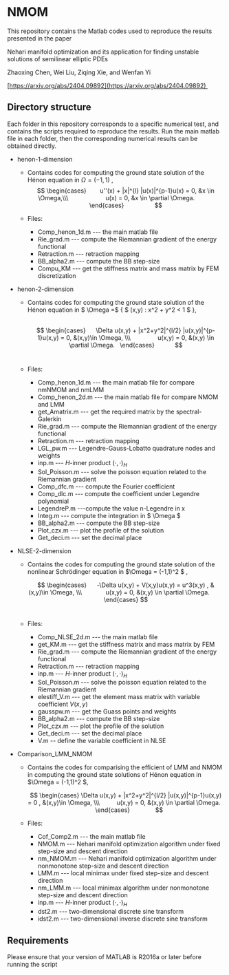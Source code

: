 # NMOM  
This repository contains the Matlab codes used to reproduce the results presented in the paper 

Nehari manifold optimization and its application for finding unstable solutions of semilinear elliptic PDEs
 
Zhaoxing Chen, Wei Liu, Ziqing Xie, and Wenfan Yi 

[https://arxiv.org/abs/2404.09892](https://arxiv.org/abs/2404.09892)  

## Directory structure      
Each folder in this repository corresponds to a specific numerical test, and contains the scripts required to reproduce the results. Run the main matlab file in each folder, then the corresponding numerical results can be obtained directly.                   
- henon-1-dimension  
  + Contains codes for computing the ground state solution of  the Hénon equation in $\Omega = (-1,1) $ ,      
           
    $$
       \begin{cases}        
        u''(x) + |x|^{l} |u(x)|^{p-1}u(x) = 0,  &x \in \Omega,\\\                      
        u(x) = 0,   &x \in \partial \Omega.            
       \end{cases}                  
    $$
    
  + Files: 
    * Comp_henon_1d.m  --- the main matlab file   
    * Rie_grad.m --- compute the Riemannian gradient of the energy functional        
    * Retraction.m --- retraction mapping      
    * BB_alpha2.m --- compute the BB step-size  
    * Compu_KM --- get the stiffness matrix and mass matrix by FEM discretization        
 
- henon-2-dimension  
  + Contains codes for computing the ground state solution of the Hénon equation in $ \Omega =$ { $ (x,y) : x^2 + y^2 < 1 $ },                   
     
    $$
    \begin{cases}      
    \Delta u(x,y) + |x^2+y^2|^{l/2} |u(x,y)|^{p-1}u(x,y)  = 0,  &(x,y)\in \Omega, \\\                
     u(x,y) = 0,    &(x,y) \in \partial \Omega.   
    \end{cases}            
    $$
       
  + Files:
    * Comp_henon_1d.m  --- the main matlab file for compare nmNMOM and nmLMM
    * Comp_henon_2d.m  --- the main matlab file for compare NMOM and LMM
    * get_Amatrix.m --- get the required matrix by the spectral-Galerkin    
    * Rie_grad.m --- compute the Riemannian gradient of the energy functional        
    * Retraction.m --- retraction mapping    
    * LGL_pw.m --- Legendre-Gauss-Lobatto quadrature nodes and weights  
    * inp.m --- $H$-inner product $(\cdot, \cdot)_H $  
    * Sol_Poisson.m --- solve the poisson equation related to the Riemannian gradient  
    * Comp_dfc.m --- compute the Fourier coefficient      
    * Comp_dlc.m --- compute the coefficient under Legendre polynomial     
    * LegendreP.m ---compute the value n-Legendre in x    
    * Integ.m --- compute the integration in $ \Omega $      
    * BB_alpha2.m --- compute the BB step-size    
    * Plot_czx.m --- plot the profile of the solution    
    * Get_deci.m --- set the decimal place    

- NLSE-2-dimension
  + Contains the codes for computing the ground state solution of  the nonlinear Schrödinger equation in $\Omega = (-1,1)^2 $ ,      
    
    $$ 
    \begin{cases}      
     -\Delta u(x,y) + V(x,y)u(x,y)   = u^3(x,y) ,  &(x,y)\in \Omega, \\\              
     u(x,y)  = 0,   &(x,y) \in \partial \Omega.         
    \end{cases}
    $$
       
  + Files:        
    * Comp_NLSE_2d.m --- the main matlab file
    * get_KM.m --- get the stiffness matrix and mass matrix by FEM    
    * Rie_grad.m --- compute the Riemannian gradient of the energy functional      
    * Retraction.m --- retraction mapping      
    * inp.m --- $H$-inner product $(\cdot, \cdot)_H $  
    * Sol_Poisson.m --- solve the poisson equation related to the Riemannian gradient  
    * elestiff_V.m --- get the element mass matrix with variable coefficient $V(x,y)$      
    * gausspw.m --- get the Guass points and weights    
    * BB_alpha2.m --- compute the BB step-size          
    * Plot_czx.m --- plot the profile of the solution      
    * Get_deci.m --- set the decimal place  
    * V.m -- define the variable coefficient in NLSE     


- Comparison_LMM_NMOM    
  + Contains the codes for comparising the efficient of LMM and NMOM in computing the ground state solutions of Hénon equation in $\Omega = (-1,1)^2 $,            
  
    $$ 
    \begin{cases} \Delta u(x,y) + |x^2+y^2|^{l/2} |u(x,y)|^{p-1}u(x,y) = 0 ,   &(x,y)\in \Omega, \\\          
      u(x,y) = 0,   &(x,y) \in \partial \Omega.       
    \end{cases}               
    $$
    
  + Files:  
    * Cof_Comp2.m --- the main matlab file 
    * NMOM.m --- Nehari manifold optimization algorithm under fixed step-size and descent direction        
    * nm_NMOM.m --- Nehari manifold optimization algorithm under nonmonotone step-size and descent direction    
    * LMM.m --- local minimax under fixed step-size and descent direction      
    * nm_LMM.m --- local minimax algorithm under nonmonotone step-size and descent direction        
    * inp.m --- $H$-inner product $(\cdot, \cdot)_H $ 
    * dst2.m --- two-dimensional discrete sine transform                
    * idst2.m --- two-dimensional inverse discrete sine transform  

## Requirements
Please ensure that your version of MATLAB is R2016a or later before running the script
